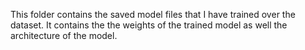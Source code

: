 This folder contains the saved model files that I have trained over the dataset. It contains the the weights of the trained model as well the architecture of the model.
